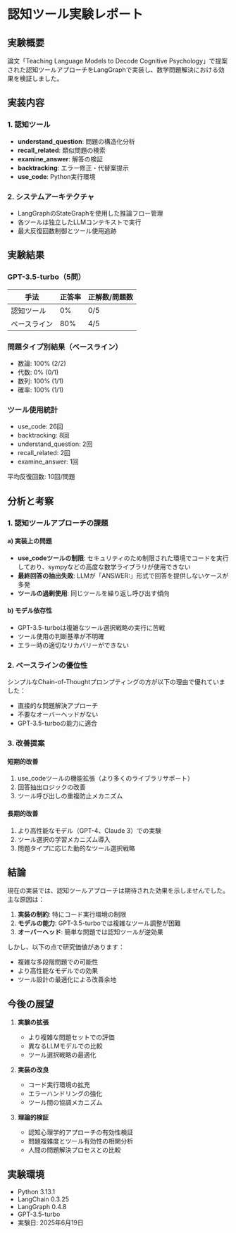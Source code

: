 # 認知ツール実験レポート

## 実験概要

論文「Teaching Language Models to Decode Cognitive Psychology」で提案された認知ツールアプローチをLangGraphで実装し、数学問題解決における効果を検証しました。

## 実装内容

### 1. 認知ツール
- **understand_question**: 問題の構造化分析
- **recall_related**: 類似問題の検索
- **examine_answer**: 解答の検証
- **backtracking**: エラー修正・代替案提示
- **use_code**: Python実行環境

### 2. システムアーキテクチャ
- LangGraphのStateGraphを使用した推論フロー管理
- 各ツールは独立したLLMコンテキストで実行
- 最大反復回数制御とツール使用追跡

## 実験結果

### GPT-3.5-turbo（5問）
| 手法 | 正答率 | 正解数/問題数 |
|------|--------|---------------|
| 認知ツール | 0% | 0/5 |
| ベースライン | 80% | 4/5 |

### 問題タイプ別結果（ベースライン）
- 数論: 100% (2/2)
- 代数: 0% (0/1)
- 数列: 100% (1/1)
- 確率: 100% (1/1)

### ツール使用統計
- use_code: 26回
- backtracking: 8回
- understand_question: 2回
- recall_related: 2回
- examine_answer: 1回

平均反復回数: 10回/問題

## 分析と考察

### 1. 認知ツールアプローチの課題

#### a) 実装上の問題
- **use_codeツールの制限**: セキュリティのため制限された環境でコードを実行しており、sympyなどの高度な数学ライブラリが使用できない
- **最終回答の抽出失敗**: LLMが「ANSWER:」形式で回答を提供しないケースが多発
- **ツールの過剰使用**: 同じツールを繰り返し呼び出す傾向

#### b) モデル依存性
- GPT-3.5-turboは複雑なツール選択戦略の実行に苦戦
- ツール使用の判断基準が不明確
- エラー時の適切なリカバリーができない

### 2. ベースラインの優位性

シンプルなChain-of-Thoughtプロンプティングの方が以下の理由で優れていました：
- 直接的な問題解決アプローチ
- 不要なオーバーヘッドがない
- GPT-3.5-turboの能力に適合

### 3. 改善提案

#### 短期的改善
1. use_codeツールの機能拡張（より多くのライブラリサポート）
2. 回答抽出ロジックの改善
3. ツール呼び出しの重複防止メカニズム

#### 長期的改善
1. より高性能なモデル（GPT-4、Claude 3）での実験
2. ツール選択の学習メカニズム導入
3. 問題タイプに応じた動的なツール選択戦略

## 結論

現在の実装では、認知ツールアプローチは期待された効果を示しませんでした。主な原因は：

1. **実装の制約**: 特にコード実行環境の制限
2. **モデルの能力**: GPT-3.5-turboでは複雑なツール調整が困難
3. **オーバーヘッド**: 簡単な問題では認知ツールが逆効果

しかし、以下の点で研究価値があります：
- 複雑な多段階問題での可能性
- より高性能なモデルでの効果
- ツール設計の最適化による改善余地

## 今後の展望

1. **実験の拡張**
   - より複雑な問題セットでの評価
   - 異なるLLMモデルでの比較
   - ツール選択戦略の最適化

2. **実装の改良**
   - コード実行環境の拡充
   - エラーハンドリングの強化
   - ツール間の協調メカニズム

3. **理論的検証**
   - 認知心理学的アプローチの有効性検証
   - 問題複雑度とツール有効性の相関分析
   - 人間の問題解決プロセスとの比較

## 実験環境

- Python 3.13.1
- LangChain 0.3.25
- LangGraph 0.4.8
- GPT-3.5-turbo
- 実験日: 2025年6月19日